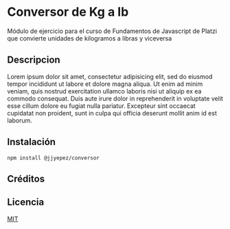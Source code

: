 # Conversor de Kg a lb

Módulo de ejercicio para el curso de Fundamentos de Javascript de Platzi que convierte unidades de kilogramos a libras y viceversa

## Descripcion

Lorem ipsum dolor sit amet, consectetur adipisicing elit, sed do eiusmod
tempor incididunt ut labore et dolore magna aliqua. Ut enim ad minim veniam,
quis nostrud exercitation ullamco laboris nisi ut aliquip ex ea commodo
consequat. Duis aute irure dolor in reprehenderit in voluptate velit esse
cillum dolore eu fugiat nulla pariatur. Excepteur sint occaecat cupidatat non
proident, sunt in culpa qui officia deserunt mollit anim id est laborum.

## Instalación

```
npm install @jjyepez/conversor
```

## Créditos

## Licencia

[MIT](https://opensource.org/licenses/MIT)